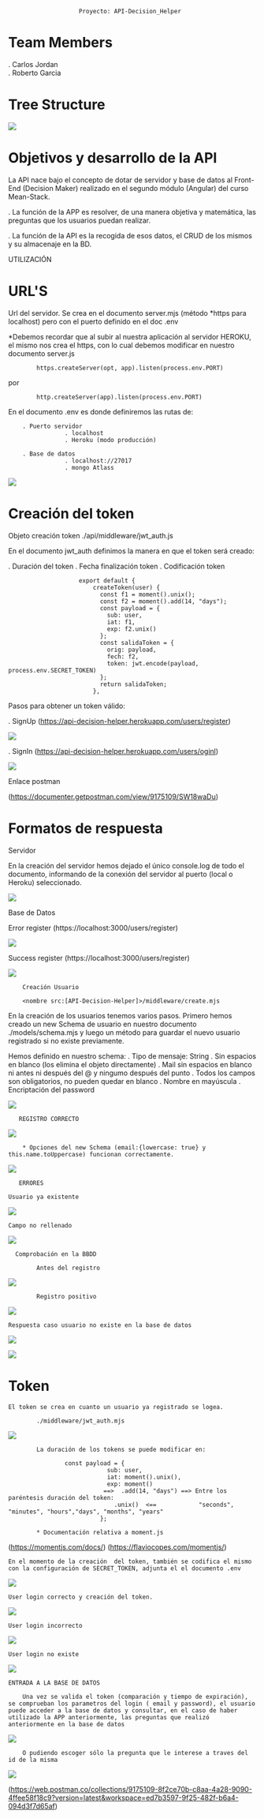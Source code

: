                         Proyecto: API-Decision_Helper

# Team Members
    
. Carlos Jordan  
. Roberto Garcia

# Tree Structure

![](https://imgur.com/FUbrrbI.png)

#  Objetivos y desarrollo de la API  

La API nace bajo el concepto de dotar de servidor y base de datos al Front-End (Decision Maker) realizado en el segundo módulo (Angular) del curso Mean-Stack.

. La función de la APP es resolver, de una manera objetiva y matemática, las preguntas que los usuarios puedan realizar. 

. La función de la API es la recogida de esos datos, el CRUD de los mismos y su almacenaje en la BD. 



UTILIZACIÓN        

# URL'S

Url del servidor. Se crea en el documento server.mjs (método *https para localhost) pero con el puerto definido en el doc .env
  
 *Debemos recordar que al subir al nuestra aplicación al servidor HEROKU, el mismo nos crea el https, con lo cual debemos modificar en nuestro documento server.js 

            https.createServer(opt, app).listen(process.env.PORT)
por

            http.createServer(app).listen(process.env.PORT)

En el documento  .env es donde definiremos las rutas de:

        . Puerto servidor
                    . localhost
                    . Heroku (modo producción)

        . Base de datos
                    . localhost://27017
                    . mongo Atlass

![](https://imgur.com/0Mtrk03.png)

# Creación del token

Objeto creación token ./api/middleware/jwt_auth.js

En el documento jwt_auth definimos la manera en que el token será creado:

. Duración del token
. Fecha finalización token
. Codificación token

                        export default {
                            createToken(user) {
                              const f1 = moment().unix();
                              const f2 = moment().add(14, "days");
                              const payload = {
                                sub: user,
                                iat: f1,
                                exp: f2.unix()
                              };
                              const salidaToken = {
                                orig: payload,
                                fech: f2,
                                token: jwt.encode(payload, process.env.SECRET_TOKEN)
                              };
                              return salidaToken;
                            },
                        
Pasos para obtener un token válido:

. SignUp (https://api-decision-helper.herokuapp.com/users/register)

![](https://imgur.com/Vbovdsg.png)

. SignIn  (https://api-decision-helper.herokuapp.com/users/oginl)

![](https://imgur.com/0uUe1xh.png)

Enlace postman

(https://documenter.getpostman.com/view/9175109/SW18waDu)



# Formatos de respuesta



Servidor

En la creación del servidor hemos dejado el único console.log de todo el documento, informando de la conexión del servidor al puerto (local o Heroku) seleccionado.

![](https://imgur.com/2AH61RE.png)

Base de Datos

Error register (https://localhost:3000/users/register)

![](https://imgur.com/VoxjoFF.png)

Success register (https://localhost:3000/users/register)

![](https://imgur.com/Vbovdsg.png)

    

        Creación Usuario

        <nombre src:[API-Decision-Helper]>/middleware/create.mjs

En la creación de los usuarios tenemos varios pasos. Primero hemos creado un new Schema de usuario en nuestro documento ./models/schema.mjs y luego un método para guardar el nuevo usuario registrado si no existe previamente.

Hemos definido en nuestro schema:
            . Tipo de mensaje: String
            . Sin espacios en blanco (los elimina el objeto directamente)
            . Mail sin espacios en blanco ni antes ni después del @ y ningumo después del punto
            . Todos los campos son obligatorios, no pueden quedar en blanco
            . Nombre en mayúscula
            . Encriptación del password

![](https://imgur.com/EaY5HWl.png)   

       REGISTRO CORRECTO

![](https://imgur.com/jAvBWmj.png)  

        * Opciones del new Schema (email:{lowercase: true} y this.name.toUppercase) funcionan correctamente.

![](https://imgur.com/lelIsMI.png)
         
       ERRORES

    Usuario ya existente  

![](https://imgur.com/m62VGtL.png)   

    Campo no rellenado

![](https://imgur.com/4vHgJBM.png)    



      Comprobación en la BBDD

            Antes del registro

![](https://imgur.com/c8DE4Za.png)

            Registro positivo

![](https://imgur.com/qhz3VFr.png)
    
    Respuesta caso usuario no existe en la base de datos

![](https://imgur.com/TDsGp4r.png)
            
![](https://imgur.com/5uUKixD.png)

# Token

    El token se crea en cuanto un usuario ya registrado se logea. 
    
            ./middleware/jwt_auth.mjs

![](https://imgur.com/sejxwGS.png)

            La duración de los tokens se puede modificar en:

                    const payload = {
                                sub: user,
                                iat: moment().unix(),
                                exp: moment()                                
                               ==>  .add(14, "days") ==> Entre los paréntesis duración del token:  
                                  .unix()  <==            "seconds", "minutes", "hours","days", "months", "years"
                              };

            * Documentación relativa a moment.js
(https://momentjs.com/docs/)
(https://flaviocopes.com/momentjs/)

    En el momento de la creación  del token, también se codifica el mismo con la configuración de SECRET_TOKEN, adjunta el el documento .env

![](https://imgur.com/CX4Vc5h.png)         

    User login correcto y creación del token.

![](https://imgur.com/0uUe1xh.png)  

    User login incorrecto

![](https://imgur.com/UbVjRcF.png)

    User login no existe

![](https://imgur.com/cSiaU6Y.png)        

    ENTRADA A LA BASE DE DATOS

        Una vez se valida el token (comparación y tiempo de expiración), se comprueban los parametros del login ( email y password), el usuario puede acceder a la base de datos y consultar, en el caso de haber utilizado la APP anteriormente, las preguntas que realizó anteriormente en la base de datos

![](https://imgur.com/6sDqQeM.png)

        O pudiendo escoger sólo la pregunta que le interese a traves del id de la misma

![](https://imgur.com/0SM2WO7.png)    


   
(https://web.postman.co/collections/9175109-8f2ce70b-c8aa-4a28-9090-4ffee58f18c9?version=latest&workspace=ed7b3597-9f25-482f-b6a4-094d3f7d65af)            
                          

            


    



